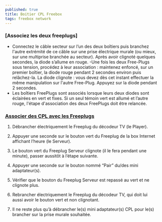 ```yaml
---
published: true
title: Boitier CPL Freebox
tags: freebox network
---
```

### [Associez les deux freeplugs]
- Connectez le câble secteur sur l’un des deux boîtiers puis branchez l'autre extrémité de ce câble sur une prise électrique murale (ou mieux, sur une multiprise branchée au secteur). Après avoir clignoté quelques secondes, la diode s’allume en rouge.
-Une fois les deux Free-Plugs sous tension, procédez à leur association : maintenez enfoncé, sur un premier boîtier, la diode rouge pendant 2 secondes environ puis relâchez-la. La diode clignote : vous devez dès cet instant effectuer la même manipulation sur l'autre Free-Plug. Appuyez sur la diode pendant 2 secondes.
- Les boîtiers FreePlugs sont associés lorsque leurs deux diodes sont éclairées en vert et fixes. Si un seul témoin vert est allumé et l’autre rouge, l'étape d'association des deux FreePlugs doit être relancée.

### [Associer des CPL avec les Freeplugs](https://blog.t-core.fr/associer-des-cpl-avec-les-freeplugs-de-la-freebox-revolution/)

1. Débrancher électriquement le Freeplug du décodeur TV (le Player).
2. Appuyer une seconde sur le bouton vert du Freeplug de la box Internet affichant l’heure (le Serveur).
3. Le bouton vert du Freeplug Serveur clignote (il le fera pendant une minute), passer aussitôt à l’étape suivante.
4. Appuyer une seconde sur le bouton nommé “Pair” du/des mini adaptateur(s).
5. Vérifier que le bouton du Freeplug Serveur est repassé au vert et ne clignote plus.

6. Rebrancher électriquement le Freeplug du décodeur TV, qui doit lui aussi avoir le bouton vert et non clignotant.
7. Il ne reste plus qu’à débrancher le(s) mini adaptateur(s) CPL pour le(s) brancher sur la prise murale souhaitée.
